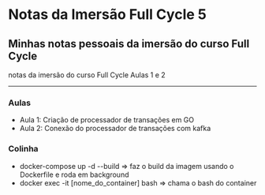# Notas da Imersão Full Cycle 5

## Minhas notas pessoais da imersão do curso Full Cycle

notas da imersão do curso Full Cycle Aulas 1 e 2

---

### Aulas
- Aula 1: Criação de processador de transações em GO
- Aula 2: Conexão do processador de transações com kafka


### Colinha
- docker-compose up -d --build   => faz o build da imagem usando o Dockerfile e roda em background
- docker exec -it [nome_do_container] bash  => chama o bash do container

